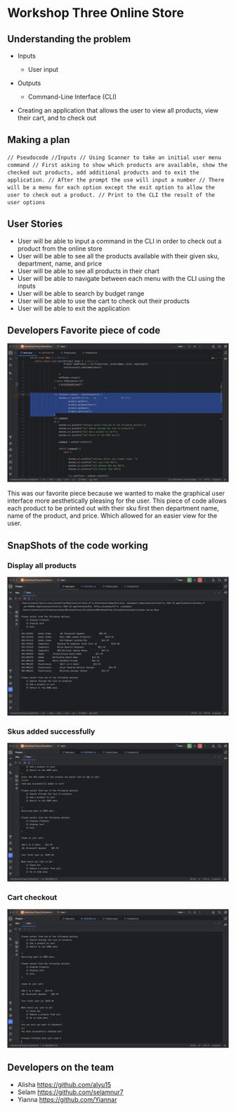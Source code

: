 # Workshop Three Online Store 

## Understanding the problem

- Inputs
    - User input

- Outputs
    - Command-Line Interface (CLI)
- Creating an application that allows the user to view all products, view their cart, and to check out

## Making a plan
``
// Pseudocode
//Inputs
// Using Scanner to take an initial user menu command
// First asking to show which products are available, show the checked out products, add additional products and to exit the application.
// After the prompt the use will input a number
// There will be a menu for each option except the exit option to allow the user to check out a product.
// Print to the CLI the result of the user options
``

## User Stories

- User will be able to input a command in the CLI in order to check out a product from the online store
- User will be able to see all the products available with their given sku, department, name, and price
- User will be able to see all products in their chart
- User will be able to navigate between each menu with the CLI using the inputs
- User will be able to search by budget range
- User will be able to use the cart to check out their products
- User will be able to exit the application


## Developers Favorite piece of code

![Favorite piece of code wkshop3.png](Favorite%20piece%20of%20code%20wkshop3.png) 

This was our favorite piece because we wanted to make the graphical user interface more aesthetically pleasing for the user.
This piece of code allows each product to be printed out with their sku first then department name, name of the product, and price. 
Which allowed for an easier view for the user.

## SnapShots of the code working 

### Display all products
![display all products.png](display%20all%20products.png)

### Skus added successfully
![skus added successfully.png](skus%20added%20successfully.png)

### Cart checkout 
![cart checkout.png](cart%20checkout.png)


## Developers on the team 

- Alisha https://github.com/alyu15 
- Selam  https://github.com/selamnur7
- Yianna https://github.com/Yiannar 